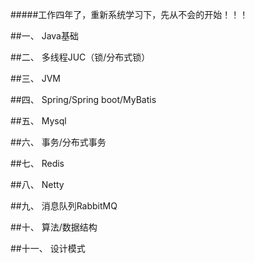 #####工作四年了，重新系统学习下，先从不会的开始！！！

##一、	Java基础

##二、	多线程JUC（锁/分布式锁）



##三、	JVM



##四、	Spring/Spring boot/MyBatis



##五、	Mysql



##六、	事务/分布式事务



##七、	Redis



##八、	Netty



##九、	消息队列RabbitMQ



##十、	算法/数据结构


##十一、	设计模式
